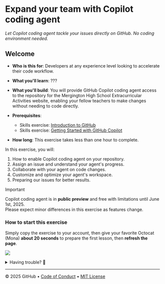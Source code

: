 # Expand your team with Copilot coding agent

_Let Copilot coding agent tackle your issues directly on GitHub. No coding environment needed._

## Welcome

- **Who is this for**: Developers at any experience level looking to accelerate their code workflow.
- **What you'll learn**: ???
- **What you'll build**: You will provide GitHub Copilot coding agent access to the repository for the Mergington High School Extracurricular Activities website, enabling your fellow teachers to make changes without needing to code directly.
- **Prerequisites**:

  - Skills exercise: [Introduction to GitHub](https://github.com/skills/introduction-to-github)
  - Skills exercise: [Getting Started with GitHub Copilot](https://github.com/skills/getting-started-with-github-copilot)

- **How long**: This exercise takes less than one hour to complete.

In this exercise, you will:

1. How to enable Copilot coding agent on your repository.
1. Assign an issue and understand your agent's progress.
1. Collaborate with your agent on code changes.
1. Customize and optimize your agent's workspace.
1. Preparing our issues for better results.

> [!IMPORTANT]
> Copilot coding agent is in **public preview** and free with limitations until June 1st, 2025.  
> Please expect minor differences in this exercise as features change.

### How to start this exercise

Simply copy the exercise to your account, then give your favorite Octocat (Mona) **about 20 seconds** to prepare the first lesson, then **refresh the page**.

[![](https://img.shields.io/badge/Copy%20Exercise-%E2%86%92-1f883d?style=for-the-badge&logo=github&labelColor=197935)](https://github.com/new?template_owner=skills-dev&template_name=getting-started-with-github-copilot-coding-agent&owner=%40me&name=skills-getting-started-with-github-copilot-coding-agent&description=Exercise:+Get+started+using+GitHub+Copilot+coding+agent&visibility=public)

<details>
<summary>Having trouble? 🤷</summary><br/>

When copying the exercise, we recommend the following settings:

- For owner, choose your personal account or an organization to host the repository.

- We recommend creating a public repository, since private repositories will use Actions minutes.

If the exercise isn't ready in 20 seconds, please check the [Actions](../../actions) tab.

- Check to see if a job is running. Sometimes it simply takes a bit longer.

- If the page shows a failed job, please submit an issue. Nice, you found a bug! 🐛

</details>

---

&copy; 2025 GitHub &bull; [Code of Conduct](https://www.contributor-covenant.org/version/2/1/code_of_conduct/code_of_conduct.md) &bull; [MIT License](https://gh.io/mit)
